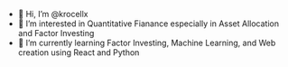 - 👋 Hi, I’m @krocellx
- 👀 I’m interested in Quantitative Fianance especially in Asset Allocation and Factor Investing
- 🌱 I’m currently learning Factor Investing, Machine Learning, and Web creation using React and Python

<!---
krocellx/krocellx is a ✨ special ✨ repository because its `README.md` (this file) appears on your GitHub profile.
You can click the Preview link to take a look at your changes.
--->

